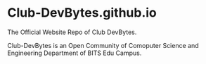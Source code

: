 # Club-DevBytes.github.io
The Official Website Repo of Club DevBytes.        


Club-DevBytes is an Open Community of Comoputer Science and Engineering Department of BITS Edu Campus.
